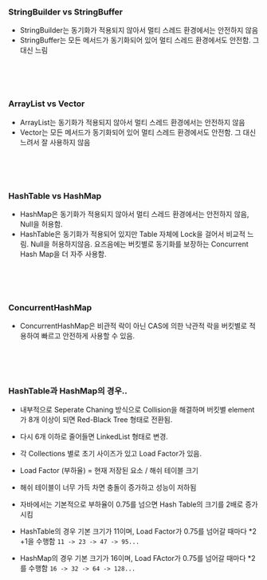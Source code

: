 ### StringBuilder vs StringBuffer

- StringBuilder는 동기화가 적용되지 않아서 멀티 스레드 환경에서는 안전하지 않음
- StringBuffer는 모든 메서드가 동기화되어 있어 멀티 스레드 환경에서도 안전함. 그 대신 느림

<br><br><br>

### ArrayList vs Vector

- ArrayList는 동기화가 적용되지 않아서 멀티 스레드 환경에서는 안전하지 않음
- Vector는 모든 메서드가 동기화되어 있어 멀티 스레드 환경에서도 안전함. 그 대신 느려서 잘 사용하지 않음

<br><br><br>

### HashTable vs HashMap

- HashMap은 동기화가 적용되지 않아서 멀티 스레드 환경에서는 안전하지 않음, Null을 허용함.
- HashTable은 동기화가 적용되어 있지만 Table 자체에 Lock을 걸어서 비교적 느림. Null을 허용하지않음. 요즈음에는 버킷별로 동기화를 보장하는 Concurrent Hash Map을 더 자주 사용함.

<br><br><br>

### ConcurrentHashMap

- ConcurrentHashMap은 비관적 락이 아닌 CAS에 의한 낙관적 락을 버킷별로 적용하여 빠르고 안전하게 사용할 수 있음.

<br><br><br>

### HashTable과 HashMap의 경우..

- 내부적으로 Seperate Chaning 방식으로 Collision을 해결하며 버킷별 element가 8개 이상이 되면 Red-Black Tree 형태로 전환됨.
- 다시 6개 이하로 줄어들면 LinkedList 형태로 변경.

- 각 Collections 별로 초기 사이즈가 있고 Load Factor가 있음.
- Load Factor (부하율) = 현재 저장된 요소 / 해쉬 테이블 크기
- 해쉬 테이블이 너무 가득 차면 충돌이 증가하고 성능이 저하됨
- 자바에서는 기본적으로 부하율이 0.75를 넘으면 Hash Table의 크기를 2배로 증가시킴
- HashTable의 경우 기본 크기가 11이며, Load Factor가 0.75를 넘어갈 때마다 *2 +1을 수행함
`11 -> 23 -> 47 -> 95...`
- HashMap의 경우 기본 크기가 16이며, Load FActor가 0.75를 넘어갈 때마다 *2를 수행함
`16 -> 32 -> 64 -> 128...`